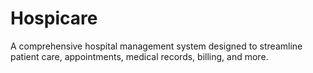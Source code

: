 # Hospicare
A comprehensive hospital management system designed to streamline patient care, appointments, medical records, billing, and more.
